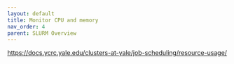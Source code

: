 ```yaml
---
layout: default
title: Monitor CPU and memory
nav_order: 4
parent: SLURM Overview
---
```

<https://docs.ycrc.yale.edu/clusters-at-yale/job-scheduling/resource-usage/>